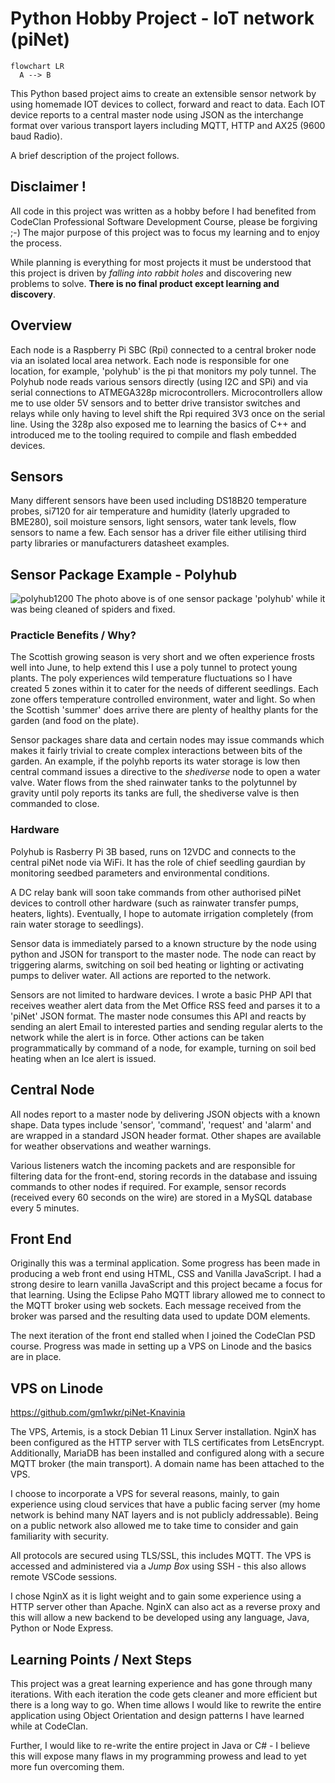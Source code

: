 # Python Hobby Project - IoT network (piNet)

```mermaid
flowchart LR
  A --> B
```

This Python based project aims to create an extensible sensor network by using homemade IOT devices to collect, forward and react to data. Each IOT device reports to a central master node using JSON as the interchange format over various transport layers including MQTT, HTTP and AX25 (9600 baud Radio).

A brief description of the project follows.

## Disclaimer !
All code in this project was written as a hobby before I had benefited from CodeClan Professional Software Development Course, please be forgiving ;-) The major purpose of this project was to focus my learning and to enjoy the process.

While planning is everything for most projects it must be understood that this project is driven by *falling into rabbit holes* and discovering new problems to solve. **There is no final product except learning and discovery**.

## Overview
Each node is a Raspberry Pi SBC (Rpi) connected to a central broker node via an isolated local area network. Each node is responsible for one location, for example, 'polyhub' is the pi that monitors my poly tunnel. The Polyhub node reads various sensors directly (using I2C and SPi) and via serial connections to ATMEGA328p microcontrollers. Microcontrollers allow me to use older 5V sensors and to better drive transistor switches and relays while only having to level shift the Rpi required 3V3 once on the serial line. Using the 328p also exposed me to learning the basics of C++ and introduced me to the tooling required to compile and flash embedded devices.

## Sensors
Many different sensors have been used including DS18B20 temperature probes, si7120 for air temperature and humidity (laterly upgraded to BME280), soil moisture sensors, light sensors, water tank levels, flow sensors to name a few. Each sensor has a driver file either utilising third party libraries or manufacturers datasheet examples.

## Sensor Package Example - Polyhub

![polyhub1200](https://user-images.githubusercontent.com/6051686/198850619-bf6c1000-d0af-4095-b397-38c31e825586.jpg)
The photo above is of one sensor package 'polyhub' while it was being cleaned of spiders and fixed.  

### Practicle Benefits / Why?
The Scottish growing season is very short and we often experience frosts well into June, to help extend this I use a poly tunnel to protect young plants.  The poly experiences wild temperature fluctuations so I have created 5 zones within it to cater for the needs of different seedlings.  Each zone offers temperature controlled environment, water and light.  So when the Scottish 'summer' does arrive there are plenty of healthy plants for the garden (and food on the plate).  

Sensor packages share data and certain nodes may issue commands which makes it fairly trivial to create complex interactions between bits of the garden.  An example, if the polyhb reports its water storage is low then central command issues a directive to the *shediverse* node to open a water valve.  Water flows from the shed rainwater tanks to the polytunnel by gravity until poly reports its tanks are full, the shediverse valve is then commanded to close.  

### Hardware
Polyhub is Rasberry Pi 3B based, runs on 12VDC and connects to the central piNet node via WiFi.  It has the role of chief seedling gaurdian by monitoring seedbed parameters and environmental conditions.

A DC relay bank will soon take commands from other authorised piNet devices to controll other hardware (such as rainwater transfer pumps, heaters, lights).  Eventually, I hope to automate irrigation completely (from rain water storage to seedlings).  

Sensor data is immediately parsed to a known structure by the node using python and JSON for transport to the master node. The node can react by triggering alarms, switching on soil bed heating or lighting or activating pumps to deliver water. All actions are reported to the network.

Sensors are not limited to hardware devices. I wrote a basic PHP API that receives weather alert data from the Met Office RSS feed and parses it to a 'piNet' JSON format. The master node consumes this API and reacts by sending an alert Email to interested parties and sending regular alerts to the network while the alert is in force. Other actions can be taken programmatically by command of a node, for example, turning on soil bed heating when an Ice alert is issued.

## Central Node
All nodes report to a master node by delivering JSON objects with a known shape. Data types include 'sensor', 'command', 'request' and 'alarm' and are wrapped in a standard JSON header format.  Other shapes are available for weather observations and weather warnings.

Various listeners watch the incoming packets and are responsible for filtering data for the front-end, storing records in the database and issuing commands to other nodes if required. For example, sensor records (received every 60 seconds on the wire) are stored in a MySQL database every 5 minutes.

## Front End
Originally this was a terminal application. Some progress has been made in producing a web front end using HTML, CSS and Vanilla JavaScript. I had a strong desire to learn vanilla JavaScript and this project became a focus for that learning. Using the Eclipse Paho MQTT library allowed me to connect to the MQTT broker using web sockets. Each message received from the broker was parsed and the resulting data used to update DOM elements.  

The next iteration of the front end stalled when I joined the CodeClan PSD course. Progress was made in setting up a VPS on Linode and the basics are in place.

## VPS on Linode

https://github.com/gm1wkr/piNet-Knavinia

The VPS, Artemis, is a stock Debian 11 Linux Server installation. NginX has been configured as the HTTP server with TLS certificates from LetsEncrypt. Additionally, MariaDB has been installed and configured along with a secure MQTT broker (the main transport). A domain name has been attached to the VPS.

I choose to incorporate a VPS for several reasons, mainly, to gain experience using cloud services that have a public facing server (my home network is behind many NAT layers and is not publicly addressable). Being on a public network also allowed me to take time to consider and gain familiarity with security. 

All protocols are secured using TLS/SSL, this includes MQTT.  The VPS is accessed and administered via a *Jump Box* using SSH - this also allows remote VSCode sessions.

I chose NginX as it is light weight and to gain some experience using a HTTP server other than Apache.  NginX can also act as a reverse proxy and this will allow a new backend to be developed using any language, Java, Python or Node Express.

## Learning Points / Next Steps
This project was a great learning experience and has gone through many iterations. With each iteration the code gets cleaner and more efficient but there is a long way to go. When time allows I would like to rewrite the entire application using Object Orientation and design patterns I have learned while at CodeClan.

Further, I would like to re-write the entire project in Java or C# - I believe this will expose many flaws in my programming prowess and lead to yet more fun overcoming them.
